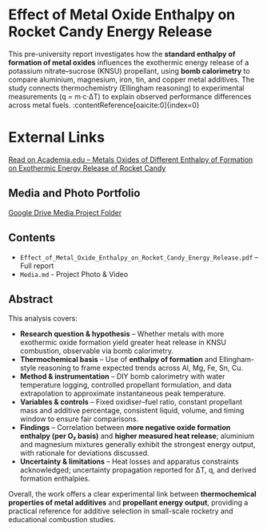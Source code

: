 # Effect of Metal Oxide Enthalpy on Rocket Candy Energy Release

This pre-university report investigates how the **standard enthalpy of formation of metal oxides** influences the exothermic energy release of a potassium nitrate–sucrose (KNSU) propellant, using **bomb calorimetry** to compare aluminium, magnesium, iron, tin, and copper metal additives. The study connects thermochemistry (Ellingham reasoning) to experimental measurements (q = m·c·ΔT) to explain observed performance differences across metal fuels. :contentReference[oaicite:0]{index=0}

# External Links
[Read on Academia.edu – Metals Oxides of Different Enthalpy of Formation on Exothermic Energy Release of Rocket Candy]([https://www.academia.edu/143427337/Gas_of_Different_Molar_Mass_on_The_Thrust_Performance_of_Ion_Thrusters?source=swp_share](https://www.academia.edu/143427327/Metals_Oxides_of_Different_Enthalpy_of_Formation_on_Exothermic_Energy_Release_of_Rocket_Candy?source=swp_share))

## Media and Photo Portfolio
[Google Drive Media Project Folder](https://drive.google.com/drive/folders/1K-OgRF_3hPZy2PV8KZcCZxD2dTSRuTHy?usp=drive_link)

## Contents
- `Effect_of_Metal_Oxide_Enthalpy_on_Rocket_Candy_Energy_Release.pdf` – Full report
- `Media.md` - Project Photo & Video

## Abstract
This analysis covers:
- **Research question & hypothesis** – Whether metals with more exothermic oxide formation yield greater heat release in KNSU combustion, observable via bomb calorimetry.  
- **Thermochemical basis** – Use of **enthalpy of formation** and Ellingham-style reasoning to frame expected trends across Al, Mg, Fe, Sn, Cu.  
- **Method & instrumentation** – DIY bomb calorimetry with water temperature logging, controlled propellant formulation, and data extrapolation to approximate instantaneous peak temperature.  
- **Variables & controls** – Fixed oxidiser–fuel ratio, constant propellant mass and additive percentage, consistent liquid, volume, and timing window to ensure fair comparisons.  
- **Findings** – Correlation between **more negative oxide formation enthalpy (per O₂ basis)** and **higher measured heat release**; aluminium and magnesium mixtures generally exhibit the strongest energy output, with rationale for deviations discussed.  
- **Uncertainty & limitations** – Heat losses and apparatus constraints acknowledged; uncertainty propagation reported for ΔT, q, and derived formation enthalpies.  

Overall, the work offers a clear experimental link between **thermochemical properties of metal additives** and **propellant energy output**, providing a practical reference for additive selection in small-scale rocketry and educational combustion studies.

